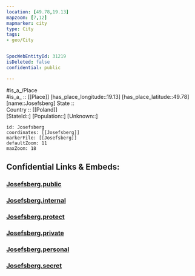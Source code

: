```yaml
---
location: [49.78,19.13] 
mapzoom: [7,12] 
mapmarker: city 
type: City
tags:
- geo/City


SpocWebEntityId: 31219
isDeleted: false
confidential: public

---
```

#is_a_/Place  
#is_a_ :: [[Place]] 
[has_place_longitude::19.13] 
[has_place_latitude::49.78] 
[name::Josefsberg] 
State ::  
Country :: [[Poland]]  
[StateId::] 
[Population::] 
[Unknown::] 


```leaflet
id: Josefsberg
coordinates: [[Josefsberg]] 
markerFile: [[Josefsberg]] 
defaultZoom: 11 
maxZoom: 18
```


## Confidential Links & Embeds: 

### [Josefsberg.public](/_public/\Earth\Continent\Europe\Europe~East\Poland\Provinces~Poland\Silesian\CityJosefsberg.public.md) 

### [Josefsberg.internal](/_internal/\Earth\Continent\Europe\Europe~East\Poland\Provinces~Poland\Silesian\CityJosefsberg.internal.md) 

### [Josefsberg.protect](/_protect/\Earth\Continent\Europe\Europe~East\Poland\Provinces~Poland\Silesian\CityJosefsberg.protect.md) 

### [Josefsberg.private](/_private/\Earth\Continent\Europe\Europe~East\Poland\Provinces~Poland\Silesian\CityJosefsberg.private.md) 

### [Josefsberg.personal](/_personal/\Earth\Continent\Europe\Europe~East\Poland\Provinces~Poland\Silesian\CityJosefsberg.personal.md) 

### [Josefsberg.secret](/_secret/\Earth\Continent\Europe\Europe~East\Poland\Provinces~Poland\Silesian\CityJosefsberg.secret.md)


